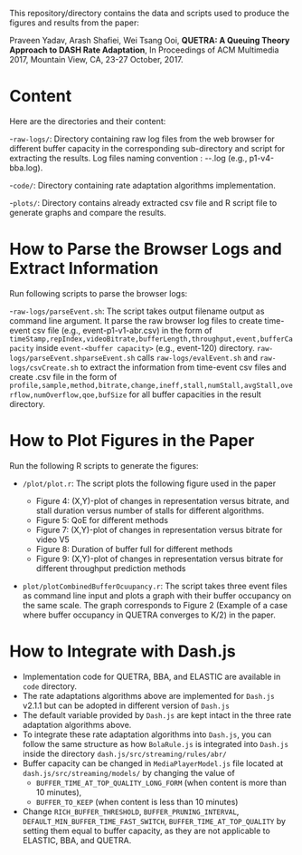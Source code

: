 This repository/directory contains the data and scripts used to produce the figures and results from the paper:

Praveen Yadav, Arash Shafiei, Wei Tsang Ooi, **QUETRA: A Queuing Theory Approach to DASH Rate Adaptation**, In Proceedings of ACM Multimedia 2017, Mountain View, CA, 23-27 October, 2017.

# Content

Here are the directories and their content:

-`raw-logs/`: Directory containing raw log files from the web browser for different buffer capacity in the corresponding sub-directory and script for extracting the results. Log files naming convention : <network profile>-<sample>-<algorithm>.log (e.g., p1-v4-bba.log). 

-`code/`: Directory containing rate adaptation algorithms implementation.

-`plots/`: Directory contains already extracted csv file and R script file to generate graphs and compare the results.



# How to Parse the Browser Logs and Extract Information

Run following scripts to parse  the browser logs:

-`raw-logs/parseEvent.sh`: The script takes output filename output as command line argument. It parse the raw browser log files to create time-event csv file (e.g., event-p1-v1-abr.csv) in the form of  `timeStamp,repIndex,videoBitrate,bufferLength,throughput,event,bufferCapacity` inside `event-<buffer capacity>` (e.g., event-120) directory. `raw-logs/parseEvent.shparseEvent.sh` calls `raw-logs/evalEvent.sh` and `raw-logs/csvCreate.sh` to extract the information from time-event csv files and create <output>.csv file in the form of `profile,sample,method,bitrate,change,ineff,stall,numStall,avgStall,overflow,numOverflow,qoe,bufSize` for all buffer capacities in the result directory.



# How to Plot Figures in the Paper

Run the following R scripts to generate the figures:

- `/plot/plot.r`: The script plots the following figure used in the paper
    * Figure 4: (X,Y)-plot of changes in representation versus bitrate, and stall duration versus number of stalls for different algorithms.
    * Figure 5: QoE for different methods
    * Figure 7: (X,Y)-plot of changes in representation versus bitrate for video V5
    * Figure 8: Duration of buffer full for different methods
    * Figure 9: (X,Y)-plot of changes in representation versus bitrate for different throughput prediction methods

- `plot/plotCombinedBufferOcuupancy.r`: The script takes three event files as command line input and plots a graph with their buffer occupancy on the same scale. The graph corresponds to Figure 2 (Example of a case where buffer occupancy in QUETRA converges to K/2) in the paper.




# How to Integrate with Dash.js

* Implementation code for QUETRA, BBA, and ELASTIC are available in `code` directory. 
* The rate adaptations algorithms above are implemented for `Dash.js` v2.1.1 but can be adopted in different version of `Dash.js`  
* The default variable provided by `Dash.js` are kept intact in the three rate adaptation algorithms above.
* To integrate these rate adaptation algorithms into `Dash.js`, you can follow the same structure as how `BolaRule.js` is integrated into `Dash.js` inside the directory `dash.js/src/streaming/rules/abr/`
* Buffer capacity can be changed in `MediaPlayerModel.js` file located at `dash.js/src/streaming/models/` by changing the value of
    - `BUFFER_TIME_AT_TOP_QUALITY_LONG_FORM` (when content is more than 10 minutes), 
    - `BUFFER_TO_KEEP` (when content is less than 10 minutes)
* Change `RICH_BUFFER_THRESHOLD`, `BUFFER_PRUNING_INTERVAL`, `DEFAULT_MIN_BUFFER_TIME_FAST_SWITCH`, `BUFFER_TIME_AT_TOP_QUALITY` by setting them equal to buffer capacity, as they are not applicable to ELASTIC, BBA, and QUETRA. 
